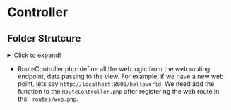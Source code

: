 # Controller

## Folder Strutcure

<details>
  <summary>Click to expand!</summary>

 <p>

```
ldsk12_beta
|-- app
|   |-- Controllers
|   |       |- API
|   |       |- Auth
|   |       |- ... Controllers
|   |-- Controllers.php
|   |-- RouteController.php
|
|-- ...
```

</p>
</details>

* RouteController.php: define all the web logic from the web routing endpoint, data passing to the view. For example, if we have a new web point, lets say ```http://localhost:8000/helloworld```. We need add the function to the ```RouteController.php``` after registering the web route in the ``` routes/web.php```.
